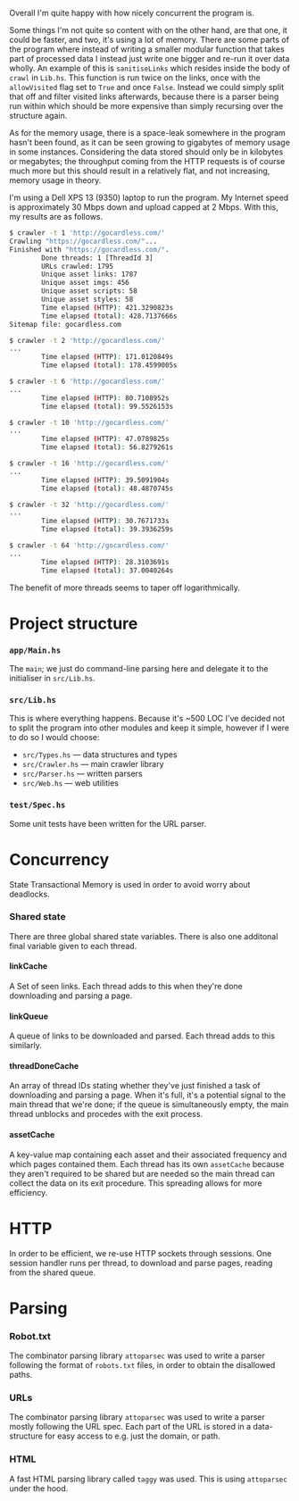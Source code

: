 
Overall I'm quite happy with how nicely concurrent the program is.

Some things I'm not quite so content with on the other hand, are that one,
it could be faster, and two, it's using a lot of memory. There are some parts
of the program where instead of writing a smaller modular function that takes
part of processed data I instead just write one bigger and re-run it over data
wholly. An example of this is `sanitiseLinks` which resides inside the body of
`crawl` in `Lib.hs`. This function is run twice on the links, once with the
`allowVisited` flag set to `True` and once `False`. Instead we could simply
split that off and filter visited links afterwards, because there is a parser
being run within which should be more expensive than simply recursing over the
structure again.

As for the memory usage, there is a space-leak somewhere in the program hasn't
been found, as it can be seen growing to gigabytes of memory
usage in some instances. Considering the data stored should only be in kilobytes
or megabytes;
the throughput coming from the HTTP requests is of course much more but this
should result in a relatively flat, and not increasing, memory usage in theory.

I'm using a Dell XPS 13 (9350) laptop to run the program. My Internet speed is
approximately 30 Mbps down and upload capped at 2 Mbps. With this, my results
are as follows.

```sh
$ crawler -t 1 'http://gocardless.com/'
Crawling "https://gocardless.com/"...
Finished with "https://gocardless.com/".
        Done threads: 1 [ThreadId 3]
        URLs crawled: 1795
        Unique asset links: 1787
        Unique asset imgs: 456
        Unique asset scripts: 58
        Unique asset styles: 58
        Time elapsed (HTTP): 421.3290823s
        Time elapsed (total): 428.7137666s
Sitemap file: gocardless.com

$ crawler -t 2 'http://gocardless.com/'
...
        Time elapsed (HTTP): 171.0120849s
        Time elapsed (total): 178.4599005s

$ crawler -t 6 'http://gocardless.com/'
...
        Time elapsed (HTTP): 80.7108952s
        Time elapsed (total): 99.5526153s

$ crawler -t 10 'http://gocardless.com/'
...
        Time elapsed (HTTP): 47.0789825s
        Time elapsed (total): 56.8279261s

$ crawler -t 16 'http://gocardless.com/'
...
        Time elapsed (HTTP): 39.5091904s
        Time elapsed (total): 48.4870745s

$ crawler -t 32 'http://gocardless.com/'
...
        Time elapsed (HTTP): 30.7671733s
        Time elapsed (total): 39.3936259s

$ crawler -t 64 'http://gocardless.com/'
...
        Time elapsed (HTTP): 28.3103691s
        Time elapsed (total): 37.0040264s

```

The benefit of more threads seems to taper off logarithmically.

# Project structure

### `app/Main.hs`

The `main`; we just do command-line parsing here and delegate it to the
initialiser in `src/Lib.hs`.

### `src/Lib.hs`

This is where everything happens. Because it's ~500 LOC I've decided not to
split the program into other modules and keep it simple, however if I were to
do so I would choose:

* `src/Types.hs` — data structures and types
* `src/Crawler.hs` — main crawler library
* `src/Parser.hs` — written parsers
* `src/Web.hs` — web utilities

### `test/Spec.hs`

Some unit tests have been written for the URL parser.

# Concurrency

State Transactional Memory is used in order to avoid worry about deadlocks.

### Shared state

There are three global shared state variables. There is also
one additonal final variable given to each thread.

#### linkCache

A Set of seen links. Each thread adds to this when they're done downloading and
parsing a page.

#### linkQueue

A queue of links to be downloaded and parsed. Each thread adds to this similarly.

#### threadDoneCache

An array of thread IDs stating whether they've just finished a task of
downloading and parsing a page. When it's full, it's a potential signal to the
main thread that we're done; if the queue is simultaneously empty, the main
thread unblocks and procedes with the exit process.

#### assetCache

A key-value map containing each asset and their associated frequency and which
pages contained them. Each thread has its own `assetCache` because they aren't
required to be shared but are needed so the main thread can collect the data on
its exit procedure. This spreading allows for more efficiency.

# HTTP

In order to be efficient, we re-use HTTP sockets through sessions. One session
handler runs per thread, to download and parse pages, reading from the shared
queue.

# Parsing

### Robot.txt

The combinator parsing library `attoparsec` was used to write a parser
following the format of `robots.txt` files, in order to obtain the disallowed
paths.

### URLs

The combinator parsing library `attoparsec` was used to write a parser
mostly following the URL spec. Each part of the URL is stored in a
data-structure for easy access to e.g. just the domain, or path.

### HTML

A fast HTML parsing library called `taggy` was used. This is using `attoparsec`
under the hood.

